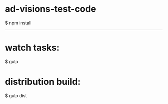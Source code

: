 # ad-visions-test-code

$ npm install

-----------

# watch tasks:
$ gulp

# distribution build:
$ gulp dist
